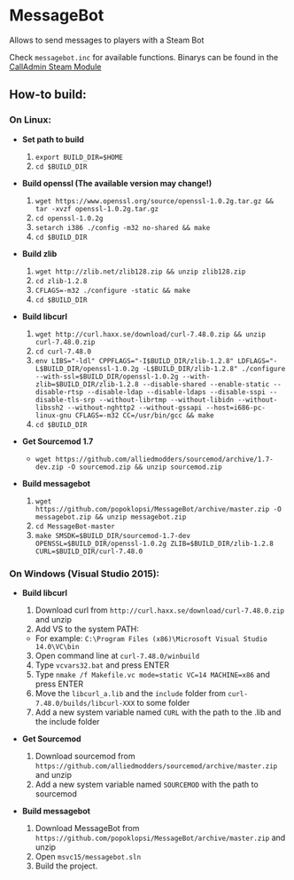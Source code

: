 MessageBot
==========

Allows to send messages to players with a Steam Bot

Check `messagebot.inc` for available functions.
Binarys can be found in the [CallAdmin Steam Module](https://forums.alliedmods.net/showthread.php?t=213670)

## How-to build: ##

### On Linux: ###
- **Set path to build**
  1. `export BUILD_DIR=$HOME`
  2. `cd $BUILD_DIR`

- **Build openssl (The available version may change!)**
  1. `wget https://www.openssl.org/source/openssl-1.0.2g.tar.gz && tar -xvzf openssl-1.0.2g.tar.gz`
  2. `cd openssl-1.0.2g`
  3. `setarch i386 ./config -m32 no-shared && make`
  4. `cd $BUILD_DIR`

- **Build zlib**
  1. `wget http://zlib.net/zlib128.zip && unzip zlib128.zip`
  2. `cd zlib-1.2.8`
  3. `CFLAGS=-m32 ./configure -static && make`
  4. `cd $BUILD_DIR`

- **Build libcurl**
  1. `wget http://curl.haxx.se/download/curl-7.48.0.zip && unzip curl-7.48.0.zip`
  2. `cd curl-7.48.0`
  3. `env LIBS="-ldl" CPPFLAGS="-I$BUILD_DIR/zlib-1.2.8" LDFLAGS="-L$BUILD_DIR/openssl-1.0.2g -L$BUILD_DIR/zlib-1.2.8" ./configure --with-ssl=$BUILD_DIR/openssl-1.0.2g --with-zlib=$BUILD_DIR/zlib-1.2.8 --disable-shared --enable-static --disable-rtsp --disable-ldap --disable-ldaps --disable-sspi --disable-tls-srp --without-librtmp --without-libidn --without-libssh2 --without-nghttp2 --without-gssapi --host=i686-pc-linux-gnu CFLAGS=-m32 CC=/usr/bin/gcc && make`
  4. `cd $BUILD_DIR`

- **Get Sourcemod 1.7**
  - `wget https://github.com/alliedmodders/sourcemod/archive/1.7-dev.zip -O sourcemod.zip && unzip sourcemod.zip`

- **Build messagebot**
  1. `wget https://github.com/popoklopsi/MessageBot/archive/master.zip -O messagebot.zip && unzip messagebot.zip`
  2. `cd MessageBot-master`
  3. `make SMSDK=$BUILD_DIR/sourcemod-1.7-dev OPENSSL=$BUILD_DIR/openssl-1.0.2g ZLIB=$BUILD_DIR/zlib-1.2.8 CURL=$BUILD_DIR/curl-7.48.0`

### On Windows (Visual Studio 2015): ###
- **Build libcurl**
  1. Download curl from `http://curl.haxx.se/download/curl-7.48.0.zip` and unzip
  2. Add VS to the system PATH:
    - For example: `C:\Program Files (x86)\Microsoft Visual Studio 14.0\VC\bin` 
  3. Open command line at `curl-7.48.0/winbuild`
  4. Type `vcvars32.bat` and press ENTER
  5. Type `nmake /f Makefile.vc mode=static VC=14 MACHINE=x86` and press ENTER
  6. Move the `libcurl_a.lib` and the `include` folder from `curl-7.48.0/builds/libcurl-XXX` to some folder
  7. Add a new system variable named `CURL` with the path to the .lib and the include folder

- **Get Sourcemod**
  1. Download sourcemod from `https://github.com/alliedmodders/sourcemod/archive/master.zip` and unzip
  2. Add a new system variable named `SOURCEMOD` with the path to sourcemod

- **Build messagebot**
  1. Download MessageBot from `https://github.com/popoklopsi/MessageBot/archive/master.zip` and unzip
  2. Open `msvc15/messagebot.sln` 
  3. Build the project.
